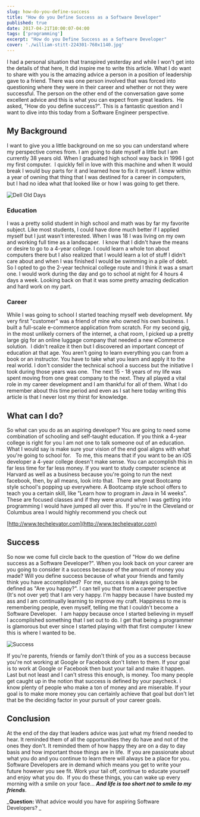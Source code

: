 ```yaml
---
slug: how-do-you-define-success
title: "How do you Define Success as a Software Developer"
published: true
date: 2017-04-21T10:00:07-04:00
tags: ['programming']
excerpt: "How do you Define Success as a Software Developer"
cover: './william-stitt-224301-760x1140.jpg'
---
```


I had a personal situation that transpired yesterday and while I won't get into the details of that here, It did inspire me to write this article. What I do want to share with you is the amazing advice a person in a position of leadership gave to a friend. There was one person involved that was forced into questioning where they were in their career and whether or not they were successful. The person on the other end of the conversation gave some excellent advice and this is what you can expect from great leaders.  He asked, "How do you define success?". This is a fantastic question and I want to dive into this today from a Software Engineer perspective.

## My Background

I want to give you a little background on me so you can understand where my perspective comes from. I am going to date myself a little but I am currently 38 years old. When I graduated high school way back in 1996 I got my first computer.  I quickly fell in love with this machine and when It would break I would buy parts for it and learned how to fix it myself. I knew within a year of owning that thing that I was destined for a career in computers, but I had no idea what that looked like or how I was going to get there. 

![Dell Old Days](./Dell_XPS_T600R-223x300.jpg)

### Education

I was a pretty solid student in high school and math was by far my favorite subject. Like most students, I could have done much better if I applied myself but I just wasn't interested. When I was 18 I was living on my own and working full time as a landscaper.  I know that I didn't have the means or desire to go to a 4-year college. I could learn a whole ton about computers there but I also realized that I would learn a lot of stuff I didn't care about and when I was finished I would be swimming in a pile of debt.  So I opted to go the 2-year technical college route and I think it was a smart one. I would work during the day and go to school at night for 4 hours 4 days a week. Looking back on that it was some pretty amazing dedication and hard work on my part. 

### Career

While I was going to school I started teaching myself web development. My very first "customer" was a friend of mine who owned his own business. I built a full-scale e-commerce application from scratch. For my second gig, in the most unlikely corners of the internet, a chat room, I picked up a pretty large gig for an online luggage company that needed a new eCommerce solution.  I didn't realize it then but I discovered an important concept of education at that age. You aren't going to learn everything you can from a book or an instructor. You have to take what you learn and apply it to the real world. I don't consider the technical school a success but the initiative I took during those years was one.  The next 15 - 18 years of my life was spent moving from one great company to the next. They all played a vital role in my career development and I am thankful for all of them. What I do remember about this time period and even as I sat here today writing this article is that I never lost my thirst for knowledge. 

## What can I do? 

So what can you do as an aspiring developer? You are going to need some combination of schooling and self-taught education. If you think a 4-year college is right for you I am not one to talk someone out of an education. What I would say is make sure your vision of the end goal aligns with what you're going to school for.   To me, this means that if you want to be an iOS developer a 4-year college doesn't make sense. You can accomplish this in far less time for far less money. If you want to study computer science at Harvard as well as a business because you're going to run the next facebook, then, by all means, look into that.  There are great Bootcamp style school's popping up everywhere. A Bootcamp style school offers to teach you a certain skill, like "Learn how to program in Java in 14 weeks". These are focused classes and if they were around when I was getting into programming I would have jumped all over this.  If you're in the Cleveland or Columbus area I would highly recommend you check out 

[http://www.techelevator.com](http://www.techelevator.com)

## Success 

So now we come full circle back to the question of "How do we define success as a Software Developer?". When you look back on your career are you going to consider it a success because of the amount of money you made? Will you define success because of what your friends and family think you have accomplished?  For me, success is always going to be defined as "Are you happy?". I can tell you that from a career perspective (It's not over yet) that I am very happy. I'm happy because I have busted my ass and I am continually learning to improve my craft. Happiness to me is remembering people, even myself, telling me that I couldn't become a Software Developer.   I am happy because once I started believing in myself I accomplished something that I set out to do. I get that being a programmer is glamorous but ever since I started playing with that first computer I knew this is where I wanted to be.  

![Success](./william-stitt-111353-1024x683.jpg)

If you're parents, friends or family don't think of you as a success because you're not working at Google or Facebook don't listen to them. If your goal is to work at Google or Facebook then bust your tail and make it happen.  Last but not least and I can't stress this enough, is money. Too many people get caught up in the notion that success is defined by your paycheck. I know plenty of people who make a ton of money and are miserable. If your goal is to make more money you can certainly achieve that goal but don't let that be the deciding factor in your pursuit of your career goals. 

## Conclusion

At the end of the day that leaders advice was just what my friend needed to hear. It reminded them of all the opportunities they do have and not of the ones they don't. It reminded them of how happy they are on a day to day basis and how important those things are in life.  If you are passionate about what you do and you continue to learn there will always be a place for you. Software Developers are in demand which means you get to write your future however you see fit. Work your tail off, continue to educate yourself and enjoy what you do.  If you do these things, you can wake up every morning with a smile on your face... _**And life is too short not to smile to my friends**_. 

_**Question:** What advice would you have for aspiring Software Developers? _
